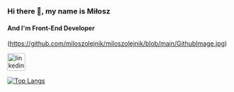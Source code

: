 ### Hi there 👋, my name is Miłosz
#### And I'm Front-End Developer
(https://github.com/miloszolejnik/miloszolejnik/blob/main/GithubImage.jpg)



[<img src='https://cdn.jsdelivr.net/npm/simple-icons@3.0.1/icons/linkedin.svg' alt='linkedin' height='40'>](https://www.linkedin.com/in/milosz-olejnik/)  

[![Top Langs](https://github-readme-stats.vercel.app/api/top-langs/?username=miloszolejnik)](https://github.com/anuraghazra/github-readme-stats)

